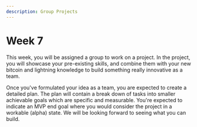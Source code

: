 ```yaml
---
description: Group Projects 
---
```


# Week 7

This week, you will be assigned a group to work on a project. In the project, you will showcase your pre-existing skills, and combine them with your new bitcoin and lightning knowledge to build something really innovative as a team.

Once you've formulated your idea as a team, you are expected to create a detailed plan. The plan will contain a break down of tasks into smaller achievable goals which are specific and measurable. You're expected to indicate an MVP end goal where you would consider the project in a workable (alpha) state. We will be looking forward to seeing what you can build.
